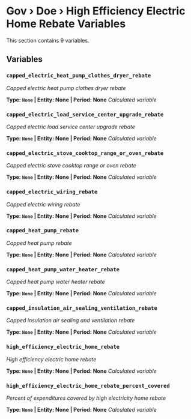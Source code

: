 # Gov › Doe › High Efficiency Electric Home Rebate Variables

This section contains 9 variables.

## Variables

### `capped_electric_heat_pump_clothes_dryer_rebate`
*Capped electric heat pump clothes dryer rebate*

**Type: `None` | Entity: None | Period: None**
*Calculated variable*

### `capped_electric_load_service_center_upgrade_rebate`
*Capped electric load service center upgrade rebate*

**Type: `None` | Entity: None | Period: None**
*Calculated variable*

### `capped_electric_stove_cooktop_range_or_oven_rebate`
*Capped electric stove cooktop range or oven rebate*

**Type: `None` | Entity: None | Period: None**
*Calculated variable*

### `capped_electric_wiring_rebate`
*Capped electric wiring rebate*

**Type: `None` | Entity: None | Period: None**
*Calculated variable*

### `capped_heat_pump_rebate`
*Capped heat pump rebate*

**Type: `None` | Entity: None | Period: None**
*Calculated variable*

### `capped_heat_pump_water_heater_rebate`
*Capped heat pump water heater rebate*

**Type: `None` | Entity: None | Period: None**
*Calculated variable*

### `capped_insulation_air_sealing_ventilation_rebate`
*Capped insulation air sealing and ventilation rebate*

**Type: `None` | Entity: None | Period: None**
*Calculated variable*

### `high_efficiency_electric_home_rebate`
*High efficiency electric home rebate*

**Type: `None` | Entity: None | Period: None**
*Calculated variable*

### `high_efficiency_electric_home_rebate_percent_covered`
*Percent of expenditures covered by high electricity home rebate*

**Type: `None` | Entity: None | Period: None**
*Calculated variable*
